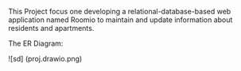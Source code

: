 This Project focus one developing a relational-database-based web application named Roomio to maintain and update information about residents and apartments.

The ER Diagram:

![sd] (proj.drawio.png)